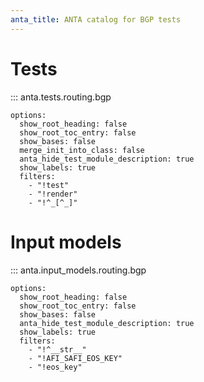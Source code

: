 ```yaml
---
anta_title: ANTA catalog for BGP tests
---
```

<!--
  ~ Copyright (c) 2023-2024 Arista Networks, Inc.
  ~ Use of this source code is governed by the Apache License 2.0
  ~ that can be found in the LICENSE file.
  -->

# Tests

::: anta.tests.routing.bgp

    options:
      show_root_heading: false
      show_root_toc_entry: false
      show_bases: false
      merge_init_into_class: false
      anta_hide_test_module_description: true
      show_labels: true
      filters:
        - "!test"
        - "!render"
        - "!^_[^_]"

# Input models

::: anta.input_models.routing.bgp

    options:
      show_root_heading: false
      show_root_toc_entry: false
      show_bases: false
      anta_hide_test_module_description: true
      show_labels: true
      filters:
        - "!^__str__"
        - "!AFI_SAFI_EOS_KEY"
        - "!eos_key"
